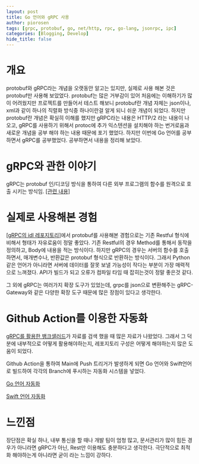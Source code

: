 ```yaml
---
layout: post
title: Go 언어와 gRPC 사용
author: piorosen
tags: [grpc, protobuf, go, net/http, rpc, go-lang, jsonrpc, ipc]
categories: [Blogging, Develop]
hide_title: false
---
```


# 개요
protobuf와 gRPC라는 개념을 오랫동안 알고는 있지만, 실제로 사용 해본 것은 protobuf만 사용해 보았었다. protobuf는 많은 거부감이 있어 처음에는 이해하기가 많이 어려웠지만 프로젝트를 만들어서 테스트 해보니 protobuf란 개념 자체는 json이나, xml과 같이 하나의 직렬화 방식중 하나이란걸 알게 되니 쉬운 개념이 되었다. 하지만 protobuf란 개념은 확실히 이해를 했지만 gRPC라는 내용은 HTTP/2 라는 내용이 나오고, gRPC를 사용하기 위해서 protoc에 추가 익스텐션을 설치해야 하는 번거로움과 새로운 개념을 공부 해야 하는 내용 때문에 포기 했었다. 하지만 이번에 Go 언어를 공부 하면서 gRPC를 공부했었다. 공부하면서 내용을 정리해 보았다.

# gRPC와 관한 이야기

gRPC는 protobuf 인/디코딩 방식을 통하여 다른 외부 프로그램의 함수를 원격으로 호출 시키는 방식임. [[관련 내용]](https://medium.com/naver-cloud-platform/nbp-%EA%B8%B0%EC%88%A0-%EA%B2%BD%ED%97%98-%EC%8B%9C%EB%8C%80%EC%9D%98-%ED%9D%90%EB%A6%84-grpc-%EA%B9%8A%EA%B2%8C-%ED%8C%8C%EA%B3%A0%EB%93%A4%EA%B8%B0-1-39e97cb3460)


# 실제로 사용해본 경험

[[gRPC의 idl 레포지토리]](https://github.com/aswcloud/idl)에서 protobuf를 사용해본 경험으로는 기존 Restful 형식에 비해서 형태가 자유로움이 정말 좋았다. 기존 Restful의 경우 Method를 통해서 동작을 정의하고, Body에 내용을 적는 방식이다. 하지만 gRPC의 경우는 서버의 함수를 호출 하면서, 매개변수나, 반환값은 protobuf 형식으로 반환하는 방식이다. 그래서 Python 같은 언어가 아니라면 서버에 데이터를 잘못 보낼 가능성이 작다는 부분이 가장 매력적으로 느껴졌다. API가 빌드가 되고 오류가 컴파일 타임 때 잡히는것이 정말 좋은것 같다. 

그 외에 gRPC는 여러가지 확장 도구가 있었는데, grpc를 json으로 변환해주는 gRPC-Gateway와 같은 다양한 확장 도구 때문에 많은 장점이 있다고 생각한다.

# Github Action를 이용한 자동화

[gRPC를 활용한 뱅크샐러드](https://blog.banksalad.com/tech/production-ready-grpc-in-golang/)가 자료를 검색 했을 때 많은 자료가 나왔었다. 그래서 그 덕분에 내부적으로 어떻게 활용해야하는지, 레포지토리 구성은 어떻게 해야하는지 많은 도움이 되었다. 

Github Action을 통하여 Main에 Push 트리거가 발생하게 되면 Go 언어와 Swift언어로 빌드하여 각각의 Branch에 푸시하는 자동화 시스템을 넣었다.

[Go 언어 자동화](https://github.com/aswcloud/idl/blob/main/.github/workflows/Go-Deploy.yml)

[Swift 언어 자동화](https://github.com/aswcloud/idl/blob/main/.github/workflows/Swift-Deploy.yml)

# 느낀점

장단점은 확실 하나, 내부 통신을 할 때나 개발 팀이 엄청 많고, 문서관리가 많이 힘든 경우가 아니라면 gRPC가 아닌, Rest만 이용해도 충분하다고 생각한다. 극단적으로 최적화 해야하는게 아니라면 굳이 라는 느낌이 강하다.